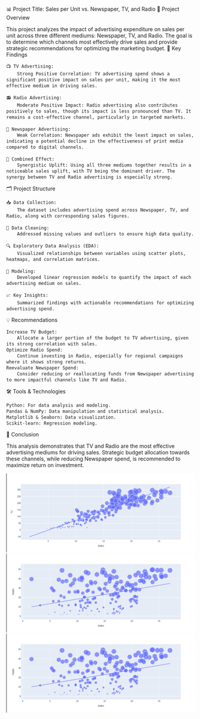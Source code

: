 📊 Project Title: Sales per Unit vs. Newspaper, TV, and Radio
📌 Project Overview

This project analyzes the impact of advertising expenditure on sales per unit across three different mediums: Newspaper, TV, and Radio. The goal is to determine which channels most effectively drive sales and provide strategic recommendations for optimizing the marketing budget.
🔑 Key Findings

    📺 TV Advertising:
        Strong Positive Correlation: TV advertising spend shows a significant positive impact on sales per unit, making it the most effective medium in driving sales.

    📻 Radio Advertising:
        Moderate Positive Impact: Radio advertising also contributes positively to sales, though its impact is less pronounced than TV. It remains a cost-effective channel, particularly in targeted markets.

    📰 Newspaper Advertising:
        Weak Correlation: Newspaper ads exhibit the least impact on sales, indicating a potential decline in the effectiveness of print media compared to digital channels.

    🔗 Combined Effect:
        Synergistic Uplift: Using all three mediums together results in a noticeable sales uplift, with TV being the dominant driver. The synergy between TV and Radio advertising is especially strong.

🗂️ Project Structure

    📥 Data Collection:
        The dataset includes advertising spend across Newspaper, TV, and Radio, along with corresponding sales figures.

    🧹 Data Cleaning:
        Addressed missing values and outliers to ensure high data quality.

    🔍 Exploratory Data Analysis (EDA):
        Visualized relationships between variables using scatter plots, heatmaps, and correlation matrices.

    🤖 Modeling:
        Developed linear regression models to quantify the impact of each advertising medium on sales.

    📈 Key Insights:
        Summarized findings with actionable recommendations for optimizing advertising spend.

💡 Recommendations

    Increase TV Budget:
        Allocate a larger portion of the budget to TV advertising, given its strong correlation with sales.
    Optimize Radio Spend:
        Continue investing in Radio, especially for regional campaigns where it shows strong returns.
    Reevaluate Newspaper Spend:
        Consider reducing or reallocating funds from Newspaper advertising to more impactful channels like TV and Radio.

🛠️ Tools & Technologies

    Python: For data analysis and modeling.
    Pandas & NumPy: Data manipulation and statistical analysis.
    Matplotlib & Seaborn: Data visualization.
    Scikit-learn: Regression modeling.

📝 Conclusion

This analysis demonstrates that TV and Radio are the most effective advertising mediums for driving sales. Strategic budget allocation towards these channels, while reducing Newspaper spend, is recommended to maximize return on investment.

![](images/pict_2.png)
![](images/pict_3.png)
![](images/pict_3.png)
